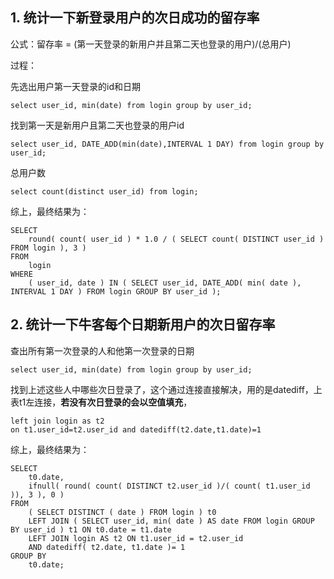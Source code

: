 ## 1. 统计一下新登录用户的次日成功的留存率

公式：留存率 = (第一天登录的新用户并且第二天也登录的用户)/(总用户)

过程：

先选出用户第一天登录的id和日期

```mysql
select user_id, min(date) from login group by user_id;
```

找到第一天是新用户且第二天也登录的用户id

```mysql
select user_id, DATE_ADD(min(date),INTERVAL 1 DAY) from login group by user_id;
```

总用户数

```mysql
select count(distinct user_id) from login;
```

综上，最终结果为：

```mysql
SELECT
	round( count( user_id ) * 1.0 / ( SELECT count( DISTINCT user_id ) FROM login ), 3 ) 
FROM
	login 
WHERE
	( user_id, date ) IN ( SELECT user_id, DATE_ADD( min( date ), INTERVAL 1 DAY ) FROM login GROUP BY user_id );
```

## 2. 统计一下牛客每个日期新用户的次日留存率

查出所有第一次登录的人和他第一次登录的日期

```mysql
select user_id, min(date) from login group by user_id;
```

找到上述这些人中哪些次日登录了，这个通过连接直接解决，用的是datediff，上表t1左连接，**若没有次日登录的会以空值填充**，

```mysql
left join login as t2
on t1.user_id=t2.user_id and datediff(t2.date,t1.date)=1
```

综上，最终结果为：

```mysql
SELECT
	t0.date,
	ifnull( round( count( DISTINCT t2.user_id )/( count( t1.user_id )), 3 ), 0 ) 
FROM
	( SELECT DISTINCT ( date ) FROM login ) t0
	LEFT JOIN ( SELECT user_id, min( date ) AS date FROM login GROUP BY user_id ) t1 ON t0.date = t1.date
	LEFT JOIN login AS t2 ON t1.user_id = t2.user_id 
	AND datediff( t2.date, t1.date )= 1 
GROUP BY
	t0.date;
```

